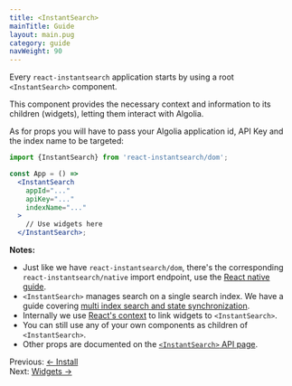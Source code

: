 ```yaml
---
title: <InstantSearch>
mainTitle: Guide
layout: main.pug
category: guide
navWeight: 90
---
```


Every `react-instantsearch` application starts by using a root `<InstantSearch>` component.

This component provides the necessary context and information to its children (widgets), letting them interact with Algolia.

As for props you will have to pass your Algolia application id, API Key and the index name to be targeted:

```jsx
import {InstantSearch} from 'react-instantsearch/dom';

const App = () =>
  <InstantSearch
    appId="..."
    apiKey="..."
    indexName="..."
  >
    // Use widgets here
  </InstantSearch>;
```

**Notes:**
* Just like we have `react-instantsearch/dom`, there's the corresponding `react-instantsearch/native` import endpoint, use the [React native guide](guide/React_native.html).
* `<InstantSearch>` manages search on a single search index. We have a guide covering [multi index search and
state synchronization](guide/Multi_index.html).
* Internally we use [React's context](https://facebook.github.io/react/docs/context.html) to link widgets to
`<InstantSearch>`.
* You can still use any of your own components as children of `<InstantSearch>`.
* Other props are documented on the [`<InstantSearch>` API page](widgets/InstantSearch.html).

<div class="guide-nav">
    <div class="guide-nav-left">
        Previous: <a href="guide/Install.html">← Install</a>
    </div>
    <div class="guide-nav-right">
        Next: <a href="guide/Widgets.html">Widgets →</a>
    </div>
</div>
